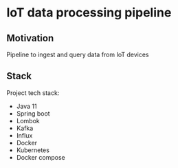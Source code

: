 # IoT data processing pipeline

## Motivation

Pipeline to ingest and query data from IoT devices

## Stack

Project tech stack:
  * Java 11 
  * Spring boot
  * Lombok
  * Kafka
  * Influx
  * Docker
  * Kubernetes
  * Docker compose
  
